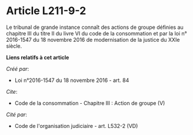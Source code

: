 # Article L211-9-2

Le tribunal de grande instance connaît des actions de groupe définies au chapitre III du titre II du livre VI du code de la
consommation et par la loi n° 2016-1547 du 18 novembre 2016 de modernisation de la justice du XXIe siècle.

**Liens relatifs à cet article**

_Créé par_:

  - Loi n°2016-1547 du 18 novembre 2016 - art. 84

_Cite_:

  - Code de la consommation -  Chapitre III : Action de groupe (V)

_Cité par_:

  - Code de l'organisation judiciaire - art. L532-2 (VD)
